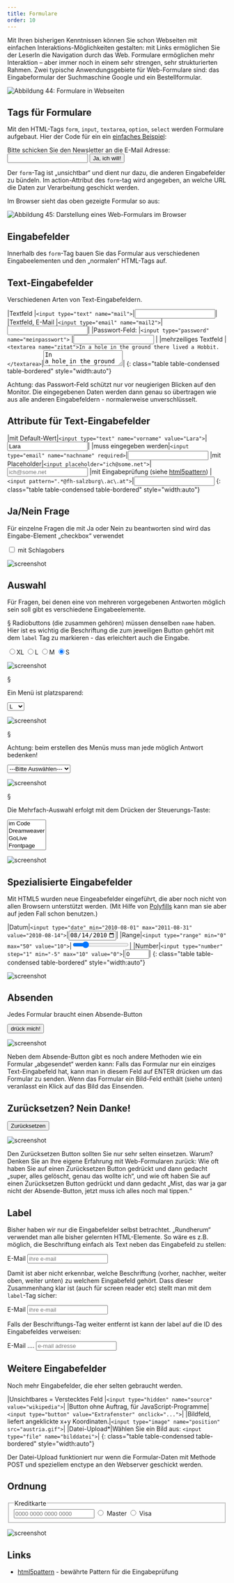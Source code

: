 ```yaml
---
title: Formulare
order: 10
---
```

Mit Ihren bisherigen Kenntnissen können Sie schon Webseiten mit einfachen
Interaktions-Möglichkeiten gestalten: mit Links ermöglichen Sie der LeserIn die
Navigation durch das Web. Formulare ermöglichen mehr Interaktion – aber immer
noch in einem sehr strengen, sehr strukturierten Rahmen. Zwei
typische Anwendungsgebiete für Web-Formulare sind: das Eingabeformular der
Suchmaschine Google und ein Bestellformular.
 
![Abbildung 44: Formulare in Webseiten](/images/image173.png)

## Tags für Formulare

Mit den  HTML-Tags `form`, `input`, `textarea`, `option`, `select` werden
Formulare aufgebaut. Hier der Code für ein ein [einfaches Beispiel](/images/form.html):

<htmlcode caption="Einfaches Formular">
    <form method="get" action="bestellung.php">
      Bitte schicken Sie den Newsletter an die E-Mail Adresse:
      <input type="text"   name="email">
      <input type="submit" value="Ja, ich will!">
    </form>
</htmlcode>

Der `form`-Tag ist „unsichtbar“ und dient nur dazu, die anderen Eingabefelder zu bündeln. Im action-Attribut des `form`-tag wird angegeben, an welche URL die Daten zur Verarbeitung geschickt werden. 

Im Browser sieht das oben gezeigte Formular so aus:


![Abbildung 45: Darstellung eines Web-Formulars im Browser](/images/image176.png)

## Eingabefelder

Innerhalb des  `form`-Tag bauen Sie das Formular aus verschiedenen Eingabeelementen und den „normalen“ HTML-Tags auf. 


## Text-Eingabefelder

Verschiedenen Arten von Text-Eingabefeldern.

|Textfeld                 |`<input type="text" name="mail">`|<input type="text" name="mail">|
|Textfeld, E-Mail         |`<input type="email" name="mail2">`|<input type="email" name="mail2">|
|Passwort-Feld:           |`<input type="password" name="meinpasswort">` |<input type="password" name="meinpasswort"> |
|mehrzeiliges Textfeld    |`<textarea name="zitat">In a hole in the ground there lived a Hobbit.  </textarea>`|<textarea name="zitat">In a hole in the ground there lived a Hobbit.  </textarea>|
{: class="table table-condensed table-bordered" style="width:auto"}

Achtung: das Passwort-Feld schützt nur vor neugierigen Blicken auf den Monitor.
Die eingegebenen Daten werden dann genau so übertragen wie aus alle anderen
Eingabefeldern - normalerweise unverschlüsselt.

## Attribute für Text-Eingabefelder

|mit Default-Wert|`<input type="text" name="vorname" value="Lara">`|<input type="text" name="vorname" value="Lara">|
|muss eingegeben werden|`<input type="email" name="nachname" required>`|<input type="email" name="nachname" required>
|mit Placeholder|`<input placeholder="ich@some.net">`|<input type="email" name="mail" placeholder="ich@some.net">
|mit Eingabeprüfung (siehe [html5pattern](http://html5pattern.com/)) |`<input pattern=".*@fh-salzburg\.ac\.at">`|<input pattern=".*@fh-salzburg\.ac\.at">
{: class="table table-condensed table-bordered" style="width:auto"}


## Ja/Nein Frage

Für einzelne Fragen die mit Ja oder Nein zu beantworten sind wird das Eingabe-Element „checkbox“ verwendet

<htmlcode caption="Checkbox für Ja/Nein Frage">
<label><input type="checkbox" name="schlag"> mit Schlagobers</label>
</htmlcode>

![screenshot](/images/image186.png)

## Auswahl

Für Fragen, bei denen eine von mehreren vorgegebenen Antworten möglich sein soll gibt es verschiedene Eingabeelemente.

§
Radiobuttons (die zusammen gehören) müssen denselben `name` haben.
Hier ist es wichtig die Beschriftung die zum jeweiligen Button gehört
mit dem `label` Tag zu markieren - das erleichtert auch die Eingabe.

<htmlcode caption="Radiobuttons">
<label><input type="radio" name="size" value="XL">XL</label>
<label><input type="radio" name="size" value="L">L</label>
<label><input type="radio" name="size" value="M">M</label>
<label><input type="radio" name="size" value="S" checked>S</label>
</htmlcode>

![screenshot](/images/image188.png)

§

Ein Menü ist platzsparend:

<htmlcode caption="Menü mit select und option">
<select name="size2">
  <option>XL</option>
  <option selected>L</option>
  <option>M</option>
  <option>S</option>
</select>
</htmlcode>

![screenshot](/images/image190.png)

§

Achtung: beim erstellen des Menüs muss man jede möglich Antwort bedenken!

<htmlcode caption="Menü mit „leer“- Auswahl">
<select name="size3">
  <option>---Bitte Auswählen---</option>
  <option>XL</option>
  <option>L</option>
  <option>M</option>
  <option>S</option>
</select>
</htmlcode>

![screenshot](/images/image192.png)

§

Die Mehrfach-Auswahl erfolgt mit dem Drücken der Steuerungs-Taste:

<htmlcode caption="Liste - ermöglicht Mehrfach-Auswahl">
<select name="html" size="4" multiple>
  <option>im Code</option>
  <option>Dreamweaver</option>
  <option>GoLive</option>
  <option>Frontpage</option>
</select>
</htmlcode>

![screenshot](/images/image194.png)

## Spezialisierte Eingabefelder

Mit HTML5 wurden neue Eingeabefelder eingeführt, die aber noch nicht von allen
Browsern unterstützt werden. (Mit Hilfe von
[Polyfills](https://github.com/Modernizr/Modernizr/wiki/HTML5-Cross-Browser-Polyfills)
kann man sie aber auf jeden Fall schon benutzen.)

|Datum|`<input type="date" min="2010-08-01" max="2011-08-31" value="2010-08-14">`|<input type="date" min="2010-08-01" max="2011-08-31" value="2010-08-14">|
|Range|`<input type="range" min="0" max="50" value="10">`|<input type="range" min="0" max="50" value="10">|
|Number|`<input type="number" step="1" min="-5" max="10" value="0">`|<input type="number" step="1" min="-5" max="10" value="0">|
{: class="table table-condensed table-bordered" style="width:auto"}

![screenshot](/images/special.png)

## Absenden

Jedes Formular braucht einen Absende-Button

<htmlcode caption="Absende-Button">
<input type="submit" value="drück mich!">
</htmlcode>

![screenshot](/images/image196.png)

Neben dem Absende-Button gibt es noch andere Methoden wie ein Formular „abgesendet“ werden kann: Falls das Formular nur ein einziges Text-Eingabefeld hat, kann man in diesem Feld auf ENTER drücken um das Formular zu senden. Wenn das Formular ein Bild-Feld enthält (siehe unten) veranlasst ein Klick auf das Bild das Einsenden. 

## Zurücksetzen? Nein Danke!

<htmlcode caption="Zurück: bitte nicht verwenden">
<input type="reset"  value="Zurücksetzen">
</htmlcode>

![screenshot](/images/image198.png)

Den Zurücksetzen Button sollten Sie nur sehr selten einsetzen. Warum? Denken Sie an Ihre eigene Erfahrung mit Web-Formularen zurück: Wie oft haben Sie auf einen Zurücksetzen Button gedrückt und dann gedacht „super, alles gelöscht, genau das wollte ich“, und wie oft haben Sie auf einen Zurücksetzen Button gedrückt und dann gedacht „Mist, das war ja gar nicht der Absende-Button, jetzt muss ich alles noch mal tippen.“

## Label

Bisher haben wir nur die Eingabefelder selbst betrachtet. „Rundherum“ verwendet
man alle bisher gelernten HTML-Elemente. So wäre es z.B. möglich, die
Beschriftung einfach als Text neben das Eingabefeld zu stellen:

<htmlcode caption="Formularfeld ohne Label">
E-Mail <input type="text" name="mail" placeholder="ihre e-mail">
</htmlcode>

Damit ist aber nicht erkennbar, welche Beschriftung (vorher, nachher, weiter oben, weiter unten) zu welchem Eingabefeld gehört. Dass dieser Zusammenhang klar ist (auch für screen reader etc) stellt man mit dem `label`-Tag sicher:

<htmlcode caption="Formularfeld mit Label">
<label>E-Mail <input type="text" name="mail" placeholder="ihre e-mail"></label>
</htmlcode>

Falls der Beschriftungs-Tag weiter entfernt ist kann der label auf die ID des Eingabefeldes verweisen:

<htmlcode caption="Formularfeld mit entferntem Label">
<label for="mail">E-Mail</label> 
....
<input type="text" name="mail" id="mail" placeholder="e-mail adresse">
</htmlcode>

## Weitere Eingabefelder

Noch mehr Eingabefelder, die eher selten gebraucht werden.


|Unsichtbares = Verstecktes Feld |`<input type="hidden" name="source" value="wikipedia">`|
|Button ohne Auftrag, für JavaScript-Programme|`<input type="button" value="Extrafenster" onclick="...">`|
|Bildfeld, liefert angeklickte x+y Koordinaten.|`<input type="image" name="position" src="austria.gif">`|
|Datei-Upload*|Wählen Sie ein Bild aus: `<input type="file" name="bilddatei">`|
{: class="table table-condensed table-bordered" style="width:auto"}

Der Datei-Upload funktioniert nur wenn die Formular-Daten mit Methode POST und
speziellem enctype an den Webserver geschickt werden.

## Ordnung

<htmlcode caption="Visuelle Zusammenfassung mehrer Felder: fieldset + legend">
<fieldset>
  <legend>Kreditkarte</legend>
  <input name="nr" placeholder="0000 0000 0000 0000">
  <label><input type="radio" name="kk" value="Master"> Master</label>
  <label><input type="radio" name="kk" value="Visa"> Visa </label>
</fieldset>
</htmlcode>

![screenshot](/images/fieldset.png)

## Links


* [html5pattern](http://html5pattern.com/) - bewährte Pattern für die Eingabeprüfung
